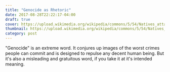 ```yaml
---
title: "Genocide as Rhetoric"
date: 2017-08-28T22:22:17-04:00
draft: true
cover: https://upload.wikimedia.org/wikipedia/commons/5/54/Natives_attacking_shepherds_hut.jpg
thumbnail: https://upload.wikimedia.org/wikipedia/commons/5/54/Natives_attacking_shepherds_hut.jpg
category: post
---
```


"Genocide" is an extreme word. It conjures up images of the worst crimes people can commit and is designed to repulse any decent human being. But it's also a misleading and gratuitous word, if you take it at it's intended meaning.
